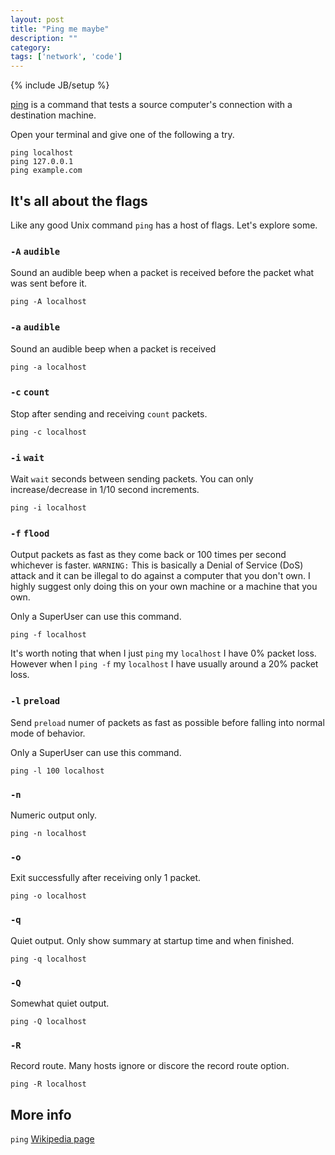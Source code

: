 ```yaml
---
layout: post
title: "Ping me maybe"
description: ""
category: 
tags: ['network', 'code']
---
```

{% include JB/setup %}

[ping](http://linux.die.net/man/8/ping) is a command that tests a source
computer's connection with a destination machine.

Open your terminal and give one of the following  a try.

    ping localhost
    ping 127.0.0.1
    ping example.com

## It's all about the flags

Like any good Unix command `ping` has a host of flags. Let's explore some.

### `-A` `audible`

Sound an audible beep when a packet is received before the packet what was sent
before it.

    ping -A localhost

### `-a` `audible`

Sound an audible beep when a packet is received

    ping -a localhost

### `-c` `count`

Stop after sending and receiving `count` packets. 

    ping -c localhost

### `-i` `wait`

Wait `wait` seconds between sending packets. You can only increase/decrease in
1/10 second increments.

    ping -i localhost

### `-f` `flood`

Output packets as fast as they come back or 100 times per second whichever is
faster. `WARNING:` This is basically a Denial of Service (DoS) attack and it can be illegal
to do against a computer that you don't own. I highly suggest only doing this on
your own machine or a machine that you own.

Only a SuperUser can use this command.

    ping -f localhost

It's worth noting that when I just `ping` my `localhost` I have 0% packet loss.
However when I `ping -f` my `localhost` I have usually around a 20% packet loss.

### `-l` `preload`

Send `preload` numer of packets as fast as possible before falling into normal
mode of behavior.

Only a SuperUser can use this command.

    ping -l 100 localhost

### `-n` 

Numeric output only.

    ping -n localhost

### `-o` 

Exit successfully after receiving only 1 packet.

    ping -o localhost

### `-q` 

Quiet output. Only show summary at startup time and when finished.

    ping -q localhost

### `-Q` 

Somewhat quiet output. 

    ping -Q localhost

### `-R` 

Record route. Many hosts ignore or discore the record route option.

    ping -R localhost

## More info

`ping` [Wikipedia page](http://en.wikipedia.org/wiki/Ping_(networking_utility))

